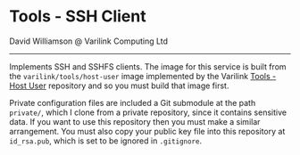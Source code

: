 # Tools - SSH Client

David Williamson @ Varilink Computing Ltd

------

Implements SSH and SSHFS clients. The image for this service is built from the `varilink/tools/host-user` image implemented by the Varilink [Tools - Host User](https://github.com/varilink/tools-host_user) repository and so you must build that image first.

Private configuration files are included a Git submodule at the path `private/`, which I clone from a private repository, since it contains sensitive data. If you want to use this repository then you must make a similar arrangement. You must also copy your public key file into this repository at `id_rsa.pub`, which is set to be ignored in `.gitignore`.
